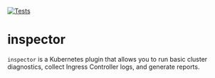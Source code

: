 [![Tests](https://github.com/qba73/inspector/actions/workflows/test.yml/badge.svg)](https://github.com/qba73/inspector/actions/workflows/test.yml)


# inspector

`inspector` is a Kubernetes plugin that allows you to run basic cluster diagnostics, collect Ingress Controller logs, and generate reports.
